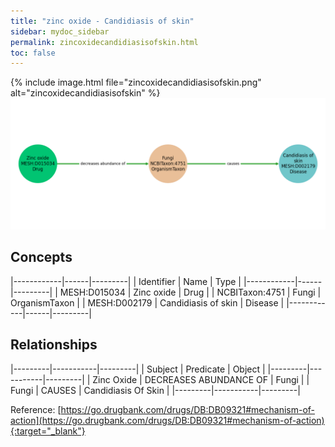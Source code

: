 ```yaml
---
title: "zinc oxide - Candidiasis of skin"
sidebar: mydoc_sidebar
permalink: zincoxidecandidiasisofskin.html
toc: false 
---
```


{% include image.html file="zincoxidecandidiasisofskin.png" alt="zincoxidecandidiasisofskin" %}![Path Visualization](/images/zincoxidecandidiasisofskin.png)

## Concepts

|------------|------|---------|
| Identifier | Name | Type    |
|------------|------|---------|
| MESH:D015034 | Zinc oxide | Drug |
| NCBITaxon:4751 | Fungi | OrganismTaxon |
| MESH:D002179 | Candidiasis of skin | Disease |
|------------|------|---------|

## Relationships

|---------|-----------|---------|
| Subject | Predicate | Object  |
|---------|-----------|---------|
| Zinc Oxide | DECREASES ABUNDANCE OF | Fungi |
| Fungi | CAUSES | Candidiasis Of Skin |
|---------|-----------|---------|

Reference: [https://go.drugbank.com/drugs/DB:DB09321#mechanism-of-action](https://go.drugbank.com/drugs/DB:DB09321#mechanism-of-action){:target="_blank"}